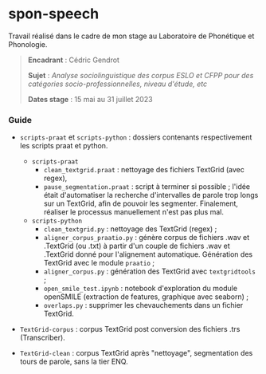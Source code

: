# spon-speech
Travail réalisé dans le cadre de mon stage au Laboratoire de Phonétique et Phonologie.
> **Encadrant** : Cédric Gendrot
> 
> **Sujet** : *Analyse sociolinguistique des corpus ESLO et CFPP pour des catégories socio-professionnelles, niveau d'étude, etc*
> 
> **Dates stage** : 15 mai au 31 juillet 2023

### Guide
- `scripts-praat` et `scripts-python` : dossiers contenants respectivement les scripts praat et python.
    - `scripts-praat`
        - `clean_textgrid.praat` : nettoyage des fichiers TextGrid (avec regex),
        - `pause_segmentation.praat` : script à terminer si possible ; l'idée était d'automatiser la recherche d'intervalles de parole trop longs sur un TextGrid, afin de pouvoir les segmenter. Finalement, réaliser le processus manuellement n'est pas plus mal.
    - `scripts-python`
        - `clean_textgrid.py` : nettoyage des TextGrid (regex) ;
        - `aligner_corpus_praatio.py` : génère corpus de fichiers .wav et .TextGrid (ou .txt) à partir d'un couple de fichiers .wav et .TextGrid donné pour l'alignement automatique. Génération des TextGrid avec le module `praatio` ;
        - `aligner_corpus.py` : génération des TextGrid avec `textgridtools` ;
        - `open_smile_test.ipynb` : notebook d'exploration du module openSMILE (extraction de features, graphique avec seaborn) ;
        - `overlaps.py` : supprimer les chevauchements dans un fichier TextGrid.

- `TextGrid-corpus` : corpus TextGrid post conversion des fichiers .trs (Transcriber).
- `TextGrid-clean` : corpus TextGrid après "nettoyage", segmentation des tours de parole, sans la tier ENQ.
